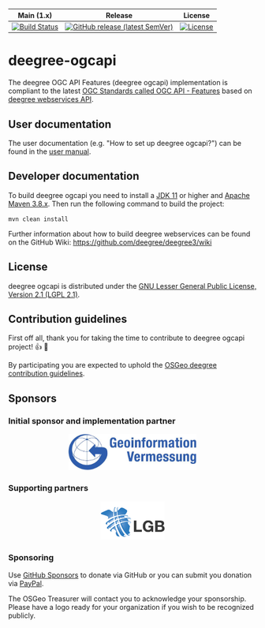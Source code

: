 | Main (1.x)                                                                                                                                                | Release                                                                                                                                                                    | License |
|-----------------------------------------------------------------------------------------------------------------------------------------------------------|----------------------------------------------------------------------------------------------------------------------------------------------------------------------------|---------|
| [![Build Status](https://buildserver.deegree.org/buildStatus/icon?job=deegree-ogcapi-BUILD)](https://buildserver.deegree.org/view/deegree-ogcapi/job/deegree-ogcapi-BUILD/) | [![GitHub release (latest SemVer)](https://img.shields.io/github/v/release/deegree/deegree-ogcapi?sort=semver)](https://github.com/deegree/deegree-ogcapi/releases/latest) | [![License](https://img.shields.io/badge/License-LGPL%20v2.1-blue.svg)](https://www.gnu.org/licenses/lgpl-2.1) |

# deegree-ogcapi
The deegree OGC API Features (deegree ogcapi) implementation is compliant to the latest [OGC Standards called OGC API - Features](https://ogcapi.ogc.org/) based on [deegree webservices API](https://github.com/deegree/deegree3).

## User documentation
The user documentation (e.g. "How to set up deegree ogcapi?") can be found in the [user manual](./deegree-ogcapi-documentation/src/main/asciidoc/index.adoc).

## Developer documentation
To build deegree ogcapi you need to install a [JDK 11](https://adoptium.net/?variant=openjdk11&jvmVariant=hotspot) or higher and [Apache Maven 3.8.x](https://maven.apache.org/). Then run the following command to build the project:

```shell
mvn clean install
```

Further information about how to build deegree webservices can be found on the GitHub Wiki: 
https://github.com/deegree/deegree3/wiki

## License
deegree ogcapi is distributed under the [GNU Lesser General Public License, Version 2.1 (LGPL 2.1)](LICENSE).

## Contribution guidelines
First off all, thank you for taking the time to contribute to deegree ogcapi project! :+1: :tada:

By participating you are expected to uphold the [OSGeo deegree contribution guidelines](https://github.com/deegree/deegree3/blob/master/CONTRIB.md).

## Sponsors
### Initial sponsor and implementation partner 

<p align="center">
  <a href="https://geoinfo.hamburg.de/" target="_blank">
    <img width="260px" src="sponsor_lgv.png">
  </a>
</p>

### Supporting partners

<p align="center">
  <a href="https://geoinfo.hamburg.de/" target="_blank">
    <img width="130px" src="sponsor_lgb.jpg">
  </a>
</p>

### Sponsoring 
Use [GitHub Sponsors](https://github.com/sponsors/OSGeo) to donate via GitHub or you can submit you donation via [PayPal](https://www.paypal.com/donate/?cmd=_s-xclick&hosted_button_id=NWV8QNKA36YGL&source=url).

The OSGeo Treasurer will contact you to acknowledge your sponsorship. Please have a logo ready for your organization if you wish to be recognized publicly.
